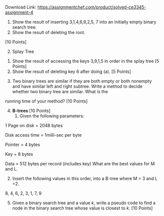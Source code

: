 Download Link: https://assignmentchef.com/product/solved-ce3345-assignment-4
<br>
<ol>

 <li>Show the result of inserting 3,1,4,6,9,2,5, 7 into an initially empty binary search tree.</li>

 <li>Show the result of deleting the root.</li>

</ol>

[10 Points]




<ol start="2">

 <li>Splay Tree</li>

</ol>




<ol>

 <li>Show the result of accessing the keys 3,9,1,5 in order in the splay tree [5 Points]</li>

 <li>Show the result of deleting key 6 after doing (a).                                            [5 Points]</li>

</ol>




<ol start="3">

 <li>Two binary trees are similar if they are both empty or both nonempty and have similar left and right subtree. Write a method to decide whether two binary tree are similar. What is the</li>

</ol>

running time of your method?                                                                                                       [10 Points]




<ol start="4">

 <li><strong>B-trees                                                                                                                                                   </strong>[10 Points]

  <ol>

   <li>Given the following parameters:</li>

  </ol></li>

</ol>

1 Page on disk = 2048 bytes

Disk access time = 1milli-sec per byte

Pointer = 4 bytes

Key = 8 bytes

Data = 512 bytes per record (includes key) What are the best values for M and L.




<ol start="2">

 <li>Insert the following values in this order, into a B-tree where M = 3 and L =2.</li>

</ol>

8, 4, 6, 2, 3, 1, 7, 9

<ol start="5">

 <li>Given a binary search tree and a value <em>k</em>, write a pseudo code to find a node in the binary search tree whose value is closest to <em>k</em>.                 <strong>                                                                 </strong>[10 Points]</li>

</ol>


